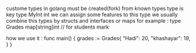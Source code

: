 custome types in golang must be created(fork) from known types
type is key 
type MyInt int 
we can assign some features to this type 
we usually combine this types by structs and interfaces or maps
for example :
type Grades map[string]int // for students mark

how we use it :
func main() {
    grades := Grades{
        "Hadi": 20,
        "khashayar": 19,
    }
}

